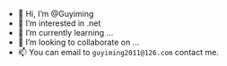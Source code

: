 - 👋 Hi, I’m @Guyiming
- 👀 I’m interested in .net
- 🌱 I’m currently learning ...
- 💞️ I’m looking to collaborate on ...
- 📫 You can email to `guyiming2011@126.com` contact me.

<!---
Guyiming/Guyiming is a ✨ special ✨ repository because its `README.md` (this file) appears on your GitHub profile.
You can click the Preview link to take a look at your changes.
--->
